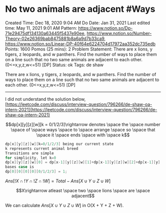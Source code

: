 # No two animals are adjacent #Ways

Created Time: Dec 18, 2020 9:04 AM
Do Date: Jan 31, 2021
Last edited time: May 11, 2021 9:01 AM
Pattern: https://www.notion.so/Dp-71e29475df134130a63445f5437e90ee, https://www.notion.so/Number-Theory-02e26369bab8475881b8a6a9d7b33ca9, https://www.notion.so/Linear-DP-40f64e6224704d17972aa352dc735edb
Points: 1600
Pomos (25 mins): 2
Problem Statement: There are x lions, y tigers, z leopards, and w panthers. Find the number of ways to place them on a line such that no two same animals are adjacent to each other. (0<=x,y,z,w<=51) [DP]
Status: ok
Tags: de shaw

There are x lions, y tigers, z leopards, and w panthers. Find the number of ways to place them on a line such that no two same animals are adjacent to each other. (0<=x,y,z,w<=51) [DP]

---

I did not understand the solution below, [https://leetcode.com/discuss/interview-question/796266/de-shaw-oa-intern-2021](https://leetcode.com/discuss/interview-question/796266/de-shaw-oa-intern-2021)

$$dp[x][y][z][w][k = 0/1/2/3]\rightarrow denotes \space the \space number \space of \space ways \space to \space arrange \space so \space that \space it \space ends \space with \space k$$

```cpp
dp[x][y][z][w][k=0/1/2/3] being our current state
k represents current animal breed
Transitions are simple
for simplicity, let k=0
dp[x][y][z][w][0] = dp[x-1][y][z][w][1]+dp[x-1][y][z][w][2]+dp[x-1][y][z][w][3]
bases case is
dp[0][0][0][0][0/1/2/3] = 1;
```

$Ans[!X\cap !Y\cap !Z\cap !W] = Total - Ans[X \cup Y \cup Z \cup W]$

$$X\rightarrow atleast \space two \space lions \space are \space adjacent$$

We can calculate $Ans[X \cup Y \cup Z \cup W]$ in O(X + Y + Z + W).